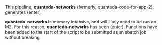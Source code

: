 This pipeline, __quanteda-networks__ (formerly, quanteda-code-for-app-2), generates (enter). 

__quanteda-networks__ is memory intensive, and will likely need to be run on M2. For this reason, __quanteda-networks__ has been (enter). Functions have been added to the start of the script to be submitted as an sbatch job without breaking. 
